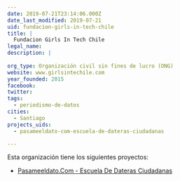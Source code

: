 ```yaml
---
date: 2019-07-21T23:14:06.000Z
date_last_modified: 2019-07-21
uid: fundacion-girls-in-tech-chile
title: |
  Fundacion Girls In Tech Chile
legal_name: 
description: |
  
org_type: Organización civil sin fines de lucro (ONG)
website: www.girlsintechile.com
year_founded: 2015
facebook: 
twitter: 
tags:
  - periodismo-de-datos
cities: 
  - Santiago
projects_uids:
  - pasameeldato-com-escuela-de-dateras-ciudadanas

---
```


Esta organización tiene los siguientes proyectos:

- [Pasameeldato.Com - Escuela De Dateras Ciudadanas](/proyectos/pasameeldato-com-escuela-de-dateras-ciudadanas)
